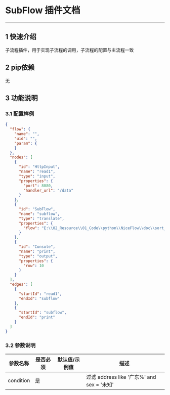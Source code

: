 
# SubFlow 插件文档

___


## 1 快速介绍

子流程插件，用于实现子流程的调用，子流程的配置与主流程一致



##  2 pip依赖

无


## 3 功能说明

### 3.1 配置样例

```json
{
  "flow": {
    "name": "",
    "uid": "",
    "param": {
    }
  },
  "nodes": [
    {
      "id": "HttpInput",
      "name": "read1",
      "type": "input",
      "properties": {
        "port": 8080,
        "handler_url": "/data"
      }
    },
    {
      "id": "SubFlow",
      "name": "subflow",
      "type": "translate",
      "properties": {
        "flow": "E:\\02_Resource\\01_Code\\python\\NiceFlow\\doc\\sort_console.json"
      }
    },
    {
      "id": "Console",
      "name": "print",
      "type": "output",
      "properties": {
        "row": 10
      }
    }
  ],
  "edges": [
    {
      "startId": "read1",
      "endId": "subflow"
    },
    {
      "startId": "subflow",
      "endId": "print"
    }
  ]
}

```



### 3.2 参数说明

| 参数名称      | 是否必须 | 默认值/示例值 | 描述  | 
|-----------|------|----|-----|
| condition | 是    |  | 过滤 address like '广东%' and sex = '未知' |




